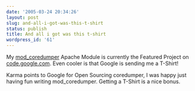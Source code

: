 ```yaml
---
date: '2005-03-24 20:34:26'
layout: post
slug: and-all-i-got-was-this-t-shirt
status: publish
title: And all i got was this t-shirt
wordpress_id: '61'
---
```


My [mod_coredumper](http://www.outoforder.cc/projects/apache/mod_coredumper/) Apache Module is currently the Featured Project on [code.google.com](http://code.google.com/).  Even cooler is that Google is sending me a T-Shirt!  
  


Karma points to Google for Open Sourcing coredumper, I was happy just having fun writing mod_coredumper.  Getting a T-Shirt is a nice bonus.
